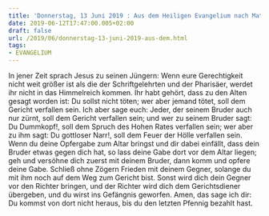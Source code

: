 ```yaml
---
title: 'Donnerstag, 13 Juni 2019 : Aus dem Heiligen Evangelium nach Matthäus - Mt 5,20-26.'
date: 2019-06-12T17:47:00.005+02:00
draft: false
url: /2019/06/donnerstag-13-juni-2019-aus-dem.html
tags: 
- EVANGELIUM
---
```


In jener Zeit sprach Jesus zu seinen Jüngern: Wenn eure Gerechtigkeit nicht weit größer ist als die der Schriftgelehrten und der Pharisäer, werdet ihr nicht in das Himmelreich kommen. Ihr habt gehört, dass zu den Alten gesagt worden ist: Du sollst nicht töten; wer aber jemand tötet, soll dem Gericht verfallen sein. Ich aber sage euch: Jeder, der seinem Bruder auch nur zürnt, soll dem Gericht verfallen sein; und wer zu seinem Bruder sagt: Du Dummkopf!, soll dem Spruch des Hohen Rates verfallen sein; wer aber zu ihm sagt: Du gottloser Narr!, soll dem Feuer der Hölle verfallen sein. Wenn du deine Opfergabe zum Altar bringst und dir dabei einfällt, dass dein Bruder etwas gegen dich hat, so lass deine Gabe dort vor dem Altar liegen; geh und versöhne dich zuerst mit deinem Bruder, dann komm und opfere deine Gabe. Schließ ohne Zögern Frieden mit deinem Gegner, solange du mit ihm noch auf dem Weg zum Gericht bist. Sonst wird dich dein Gegner vor den Richter bringen, und der Richter wird dich dem Gerichtsdiener übergeben, und du wirst ins Gefängnis geworfen. Amen, das sage ich dir: Du kommst von dort nicht heraus, bis du den letzten Pfennig bezahlt hast.